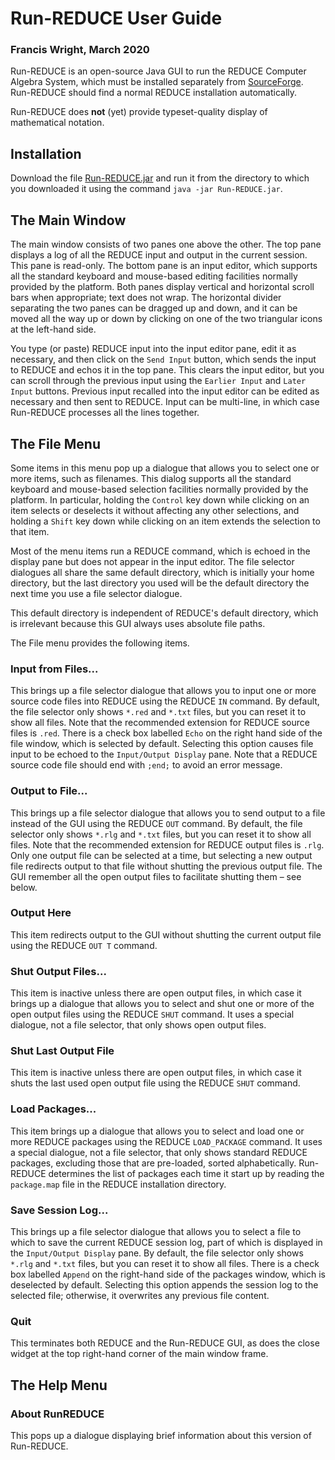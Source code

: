 # Run-REDUCE User Guide

### Francis Wright, March 2020

Run-REDUCE is an open-source Java GUI to run the REDUCE Computer
Algebra System, which must be installed separately from
[SourceForge](https://sourceforge.net/projects/reduce-algebra/).
Run-REDUCE should find a normal REDUCE installation automatically.

Run-REDUCE does **not** (yet) provide typeset-quality display of
mathematical notation.

## Installation

Download the file
[Run-REDUCE.jar](out/artifacts/Run_REDUCE_jar/Run-REDUCE.jar)
and run it from the directory to which you downloaded it using the command
`java -jar Run-REDUCE.jar`.

## The Main Window

The main window consists of two panes one above the other.  The top
pane displays a log of all the REDUCE input and output in the current
session.  This pane is read-only.  The bottom pane is an input editor,
which supports all the standard keyboard and mouse-based editing
facilities normally provided by the platform.  Both panes display
vertical and horizontal scroll bars when appropriate; text does not wrap.
The horizontal divider
separating the two panes can be dragged up and down, and it can be
moved all the way up or down by clicking on one of the two triangular
icons at the left-hand side.

You type (or paste) REDUCE input into the input editor pane, edit it
as necessary, and then click on the `Send Input` button, which sends
the input to REDUCE and echos it in the top pane.  This clears the
input editor, but you can scroll through the previous input using the
`Earlier Input` and `Later Input` buttons.  Previous input recalled
into the input editor can be edited as necessary and then sent to
REDUCE.  Input can be multi-line, in which case Run-REDUCE processes
all the lines together.

## The File Menu

Some items in this menu pop up a dialogue that allows you to select
one or more items, such as filenames.  This dialog supports all the
standard keyboard and mouse-based selection facilities normally
provided by the platform.  In particular, holding the `Control` key
down while clicking on an item selects or deselects it without
affecting any other selections, and holding a `Shift` key down while
clicking on an item extends the selection to that item.

Most of the menu items run a REDUCE command, which is echoed in the
display pane but does not appear in the input editor.  The file
selector dialogues all share the same default directory, which is
initially your home directory, but the last directory you used will be
the default directory the next time you use a file selector dialogue.

This default directory is independent of REDUCE's default directory,
which is irrelevant because this GUI always uses absolute file paths.

The File menu provides the following items.

### Input from Files...

This brings up a file selector dialogue that allows you to input one
or more source code files into REDUCE using the REDUCE `IN` command.
By default, the file selector only shows `*.red` and `*.txt` files,
but you can reset it to show all files.  Note that the recommended
extension for REDUCE source files is `.red`.  There is a check box
labelled `Echo` on the right hand side of the file window, which is
selected by default.  Selecting this option causes file input to be
echoed to the `Input/Output Display` pane.  Note that a REDUCE source
code file should end with `;end;` to avoid an error message.

### Output to File...

This brings up a file selector dialogue that allows you to send output
to a file instead of the GUI using the REDUCE `OUT` command.  By
default, the file selector only shows `*.rlg` and `*.txt` files, but
you can reset it to show all files.  Note that the recommended
extension for REDUCE output files is `.rlg`.  Only one output file can
be selected at a time, but selecting a new output file redirects
output to that file without shutting the previous output file.  The
GUI remember all the open output files to facilitate shutting them
&ndash; see below.

### Output Here

This item redirects output to the GUI without shutting the current
output file using the REDUCE `OUT T` command.

### Shut Output Files...

This item is inactive unless there are open output files, in which
case it brings up a dialogue that allows you to select and shut one or
more of the open output files using the REDUCE `SHUT` command.  It
uses a special dialogue, not a file selector, that only shows open
output files.

### Shut Last Output File

This item is inactive unless there are open output files, in which
case it shuts the last used open output file using the REDUCE `SHUT`
command.

### Load Packages...

This item brings up a dialogue that allows you to select and load one
or more REDUCE packages using the REDUCE `LOAD_PACKAGE` command.  It
uses a special dialogue, not a file selector, that only shows standard
REDUCE packages, excluding those that are pre-loaded, sorted
alphabetically.  Run-REDUCE determines the list of packages each time
it start up by reading the `package.map` file in the REDUCE
installation directory.

### Save Session Log...

This brings up a file selector dialogue that allows you to select a
file to which to save the current REDUCE session log, part of which is
displayed in the `Input/Output Display` pane.  By default, the file
selector only shows `*.rlg` and `*.txt` files, but you can reset it to
show all files.  There is a check box labelled `Append` on the
right-hand side of the packages window, which is deselected by
default.  Selecting this option appends the session log to the
selected file; otherwise, it overwrites any previous file content.

### Quit

This terminates both REDUCE and the Run-REDUCE GUI, as does the close
widget at the top right-hand corner of the main window frame.

## The Help Menu

### About RunREDUCE

This pops up a dialogue displaying brief information about this
version of Run-REDUCE.
